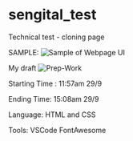 # sengital_test
Technical test - cloning page

SAMPLE:
![Sample of Webpage UI](https://user-images.githubusercontent.com/83600818/135090264-5df822d4-4890-4476-8ba8-507be52eff3b.PNG)


My draft
![Prep-Work](https://user-images.githubusercontent.com/83600818/135125974-429c70ae-49d4-4091-a145-1c57e53c4aa7.jpg)


Starting Time :
11:57am 29/9

Ending Time:
15:08am 29/9 

Language:
HTML and CSS

Tools:
VSCode FontAwesome
